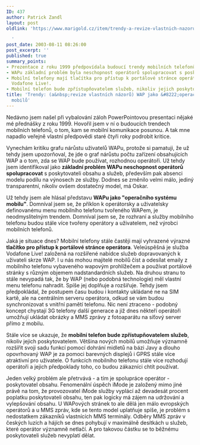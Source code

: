 ```yaml
---
ID: 437
author: Patrick Zandl
layout: post
oldlink: 'https://www.marigold.cz/item/trendy-a-revize-vlastnich-nazoru-wap-jako-operacni-system-mobilu

  '
post_date: 2003-08-11 08:26:00
post_excerpt: ''
published: true
summary_points:
- Prezentace z roku 1999 předpovídala budoucí trendy mobilních telefonů a komunikace.
- WAPu základní problém byla neschopnost operátorů spolupracovat s poskytovateli obsahu.
- Mobilní telefony mají tlačítka pro přístup k portálové stránce operátora, například
  Vodafone Live!.
- Mobilní telefon bude zpřístupňovatelem služeb, nikoliv jejich poskytovatelem.
title: 'Trendy: (a&nbsp;revize vlastních názorů) WAP jako &#8222;operační systém&#8220;
  mobilů'
---
```


<p>
Nedávno jsem našel při vybalování záloh PowerPointovou presentaci nějaké mé přednášky z roku 1999. Hovořil jsem v ní o budoucích trendech mobilních telefonů, o tom, kam se mobilní komunikace posunou. A tak mne napadlo veřejně vlastní předpovědi staré čtyři roky podrobit kritice. </p>

<p>
Vynechám kritiku grafu nárůstu uživatelů WAPu, protože si pamatuji, že už tehdy jsem upozorňoval, že jde o graf nárůstu počtu zařízení obsahujících WAP a o tom, zda se WAP bude používat, rozhodnou operátoři. Už tehdy jsem identifikoval jako <STRONG>základní problém WAPu neschopnost operátorů spolupracovat</STRONG> s poskytovateli obsahu a služeb, především pak absenci modelu podílu na výnosech ze služby. Dodnes se změnilo velmi málo, jediný transparentní, nikoliv ovšem dostatečný model, má Oskar. </p>

<p>
Už tehdy jsem ale hlásal představu <STRONG>WAPu jako "operačního systému mobilu"</STRONG>. Domníval jsem se, že příklon k operátorsky a uživatelsky definovanému menu mobilního telefonu tvořeného WAPem, je neodmyslitelným trendem. Domníval jsem se, že rozhraní a služby mobilního telefonu budou stále více tvořeny operátory a uživatelem, než výrobci mobilních telefonů.</p>

<p>
Jaká je situace dnes? Mobilní telefony stále častěji mají vyhrazené výrazné <STRONG>tlačítko pro přístup k portálové stránce operátora</STRONG>. Veleúspěšná je služba Vodafone Live! založená na rozšířené nabídce služeb dopravovaných k uživateli skrze WAP. I u nás mohou majitelé mobilů číst a odesílat emaily z mobilního telefonu vybaveného wapovým prohlížečem a používat portálové stránky s různým objemem nadstandardních služeb. Na druhou stranu to stále nevypadá tak, že by WAP (nebo podobná technologie) měl vlastní menu telefonu nahradit. Spíše jej doplňuje a rozšiřuje. Tehdy jsem předpokládal, že postupem času budou i kontakty ukládané ne na SIM kartě, ale na centrálním serveru operátora, odkud se vám budou synchronizovat s vnitřní pamětí telefonu. Nic není ztraceno - podobný koncept chystají 3G telefony další generace a již dnes někteří operátoři umožňují ukládat obrázky a MMS zprávy z fotoaparátu na síťový server přímo z mobilu. </p>

<p>
Stále více se ukazuje, že <STRONG>mobilní telefon bude&#160;zpřístupňovatelem služeb</STRONG>, nikoliv jejich poskytovatelem. Většina nových mobilů umožňuje významně rozšířit svoji sadu funkcí pomocí dohrání midletů na bázi Javy a dlouho opovrhovaný WAP je za pomoci barevných displejů i GPRS stále více atraktivní pro uživatele. O funkcích mobilního telefonu stále více rozhodují operátoři a jejich předpoklady toho, co budou zákazníci chtít používat. </p>

<p>
Jeden velký problém ale přetrvává - a tím je spolupráce operátor - poskytovatel obsahu. Fenomenální úspěch iMode je založený mimo jiné právě na tom, že provozovatel iMode služby vyplácí až devadesát procent poplatku poskytovateli obsahu, ten pak logicky má zájem na udržování a vylepšování obsahu. U WAPových stránek to ale dělá jen málo evropských operátorů a u MMS zpráv, kde se tento model uplatňuje spíše, je problém s nedostatkem zákazníků vlastnících MMS terminály. Odběry MMS zpráv v českých luzích a hájích se dnes pohybují v maximálně desítkách u služeb, které operátor významně netlačí. A pro takovou částku se to běžnému poskytovateli služeb nevyplatí dělat. </p>